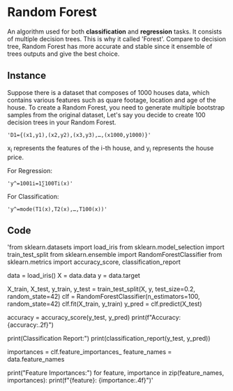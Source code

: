 # Random Forest
An algorithm used for both **classification** and **regression** tasks. It consists of multiple decision trees. This is why it called 'Forest'. Compare to decision tree, Random Forest has more accurate and stable since it ensemble of trees outputs and give the best choice.
## Instance
Suppose there is a dataset that composes of 1000 houses data, which contains various features such as quare footage, location and age of the house.
To create a Random Forest, you need to generate multiple bootstrap samples from the original dataset, Let's say you decide to create 100 decision trees in your Random Forest.
    
    'D1​={(x1​,y1​),(x2​,y2​),(x3​,y3​),…,(x1000​,y1000​)}'

x<sub>i</sub> represents the features of the i-th house, and y<sub>i</sub> represents the house price.

For Regression:

    'y^​=1001​i=1∑100​Ti​(x)'

For Classification:

    'y^​=mode(T1​(x),T2​(x),…,T100​(x))'

## Code
'from sklearn.datasets import load_iris
from sklearn.model_selection import train_test_split
from sklearn.ensemble import RandomForestClassifier
from sklearn.metrics import accuracy_score, classification_report

data = load_iris()
X = data.data
y = data.target

X_train, X_test, y_train, y_test = train_test_split(X, y, test_size=0.2, random_state=42)
clf = RandomForestClassifier(n_estimators=100, random_state=42)
clf.fit(X_train, y_train)
y_pred = clf.predict(X_test)

accuracy = accuracy_score(y_test, y_pred)
print(f"Accuracy: {accuracy:.2f}")

print(Classification Report:")
print(classification_report(y_test, y_pred))

importances = clf.feature_importances_
feature_names = data.feature_names

print("Feature Importances:")
for feature, importance in zip(feature_names, importances):
    print(f"{feature}: {importance:.4f}")'
